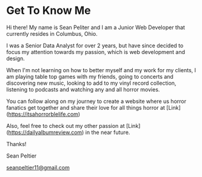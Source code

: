# Get To Know Me

Hi there! My name is Sean Peliter and I am a Junior Web Developer that currently resides in Columbus, Ohio.

I was a Senior Data Analyst for over 2 years, but have since decided to focus my attention towards my passion, which is web development and design.

When I'm not learning on how to better myself and my work for my clients, I am playing table top games with my friends, going to concerts and discovering new music, looking to add to my vinyl record collection, listening to podcasts and watching any and all horror movies.

You can follow along on my journey to create a website where us horror fanatics get together and share their love for all things horror at [Link] (https://itsahorrorblelife.com)

Also, feel free to check out my other passion at [Link] (https://dailyalbumreview.com) in the near future. 

Thanks! 

Sean Peltier

seanpeltier11@gmail.com
